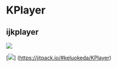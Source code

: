# KPlayer
## ijkplayer 
[![](https://jitpack.io/v/CymChad/BaseRecyclerViewAdapterHelper.svg)](https://jitpack.io/#CymChad/BaseRecyclerViewAdapterHelper)  

[![](https://jitpack.io/v/keluokeda/kPlayer.svg)]
(https://jitpack.io/#keluokeda/KPlayer)
